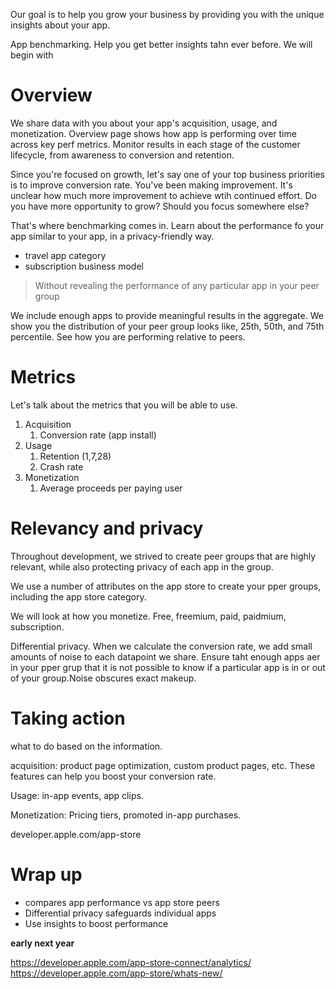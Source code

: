 Our goal is to help you grow your business by providing you with the unique insights about your app.

App benchmarking.  Help you get better insights tahn ever before.  We will begin with 
# Overview
We share data with you about your app's acquisition, usage, and monetization.  Overview page shows how app is performing over time across key perf metrics.  Monitor results in each stage of the customer lifecycle, from awareness to conversion and retention.

Since you're focused on growth, let's say one of your top business priorities is to improve conversion rate.  You've been making improvement.  It's unclear how much more improvement to achieve wtih continued effort.  Do you have more opportunity to grow?  Should you focus somewhere else?

That's where benchmarking comes in.  Learn about the performance fo your app similar to your app, in a privacy-friendly way.

* travel app category
* subscription business model

> Without revealing the performance of any particular app in your peer group


We include enough apps to provide meaningful results in the aggregate.  We show you the distribution of your peer group looks like, 25th, 50th, and 75th percentile.  See how you are performing relative to peers.  
# Metrics
Let's talk about the metrics that you will be able to use.

1.  Acquisition
	1. Conversion rate (app install)
2. Usage
	1. Retention (1,7,28)
	2. Crash rate
3. Monetization
	1. Average proceeds per paying user


# Relevancy and privacy
Throughout development, we strived to create peer groups that are highly relevant, while also protecting privacy of each app in the group.

We use a number of attributes on the app store to create your pper groups, including the app store category.  

We will look at how you monetize.  Free, freemium, paid, paidmium, subscription.  

Differential privacy.  When we calculate the conversion rate, we add small amounts of noise to each datapoint we share.  Ensure taht enough apps aer in your pper grup that it is not possible to know if a particular app is in or out of your group.Noise obscures exact makeup.

# Taking action
what to do based on the information.

acquisition: product page optimization, custom product pages, etc.
These features can help you boost your conversion rate.

Usage: in-app events, app clips.  

Monetization: Pricing tiers, promoted in-app purchases.

developer.apple.com/app-store

# Wrap up
* compares app performance vs app store peers
* Differential privacy safeguards individual apps
* Use insights to boost performance

**early next year**

https://developer.apple.com/app-store-connect/analytics/
https://developer.apple.com/app-store/whats-new/

